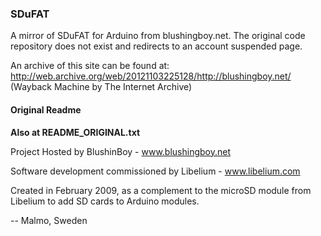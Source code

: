 ### SDuFAT ###

A mirror of SDuFAT for Arduino from blushingboy.net.
The original code repository does not exist and redirects to an account suspended page.

An archive of this site can be found at: http://web.archive.org/web/20121103225128/http://blushingboy.net/ (Wayback Machine by The Internet Archive)

#### Original Readme ####
**Also at README_ORIGINAL.txt**
  
Project Hosted by BlushinBoy - www.blushingboy.net

Software development commissioned by Libelium - www.libelium.com

Created in February 2009, as a complement to the microSD module from Libelium to add SD cards to Arduino modules.

-- Malmo, Sweden

